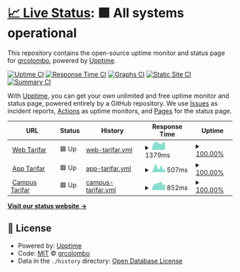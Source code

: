 # [📈 Live Status](https://grcolombo.github.io): <!--live status--> **🟩 All systems operational**

This repository contains the open-source uptime monitor and status page for [grcolombo](https://grcolombo.github.io), powered by [Upptime](https://github.com/upptime/upptime).

[![Uptime CI](https://github.com/grcolombo/status-tarifar/workflows/Uptime%20CI/badge.svg)](https://github.com/grcolombo/status-tarifar/actions?query=workflow%3A%22Uptime+CI%22)
[![Response Time CI](https://github.com/grcolombo/status-tarifar/workflows/Response%20Time%20CI/badge.svg)](https://github.com/grcolombo/status-tarifar/actions?query=workflow%3A%22Response+Time+CI%22)
[![Graphs CI](https://github.com/grcolombo/status-tarifar/workflows/Graphs%20CI/badge.svg)](https://github.com/grcolombo/status-tarifar/actions?query=workflow%3A%22Graphs+CI%22)
[![Static Site CI](https://github.com/grcolombo/status-tarifar/workflows/Static%20Site%20CI/badge.svg)](https://github.com/grcolombo/status-tarifar/actions?query=workflow%3A%22Static+Site+CI%22)
[![Summary CI](https://github.com/grcolombo/status-tarifar/workflows/Summary%20CI/badge.svg)](https://github.com/grcolombo/status-tarifar/actions?query=workflow%3A%22Summary+CI%22)

With [Upptime](https://upptime.js.org), you can get your own unlimited and free uptime monitor and status page, powered entirely by a GitHub repository. We use [Issues](https://github.com/grcolombo/status-tarifar/issues) as incident reports, [Actions](https://github.com/grcolombo/status-tarifar/actions) as uptime monitors, and [Pages](https://grcolombo.github.io) for the status page.

<!--start: status pages-->
<!-- This summary is generated by Upptime (https://github.com/upptime/upptime) -->
<!-- Do not edit this manually, your changes will be overwritten -->
<!-- prettier-ignore -->
| URL | Status | History | Response Time | Uptime |
| --- | ------ | ------- | ------------- | ------ |
| <img alt="" src="https://favicons.githubusercontent.com/web.tarifar.com" height="13"> [Web Tarifar](https://web.tarifar.com) | 🟩 Up | [web-tarifar.yml](https://github.com/grcolombo/status-tarifar/commits/HEAD/history/web-tarifar.yml) | <details><summary><img alt="Response time graph" src="./graphs/web-tarifar/response-time-week.png" height="20"> 1379ms</summary><br><a href="https://grcolombo.github.io/status-tarifar/history/web-tarifar"><img alt="Response time 1724" src="https://img.shields.io/endpoint?url=https%3A%2F%2Fraw.githubusercontent.com%2Fgrcolombo%2Fstatus-tarifar%2FHEAD%2Fapi%2Fweb-tarifar%2Fresponse-time.json"></a><br><a href="https://grcolombo.github.io/status-tarifar/history/web-tarifar"><img alt="24-hour response time 1312" src="https://img.shields.io/endpoint?url=https%3A%2F%2Fraw.githubusercontent.com%2Fgrcolombo%2Fstatus-tarifar%2FHEAD%2Fapi%2Fweb-tarifar%2Fresponse-time-day.json"></a><br><a href="https://grcolombo.github.io/status-tarifar/history/web-tarifar"><img alt="7-day response time 1379" src="https://img.shields.io/endpoint?url=https%3A%2F%2Fraw.githubusercontent.com%2Fgrcolombo%2Fstatus-tarifar%2FHEAD%2Fapi%2Fweb-tarifar%2Fresponse-time-week.json"></a><br><a href="https://grcolombo.github.io/status-tarifar/history/web-tarifar"><img alt="30-day response time 1637" src="https://img.shields.io/endpoint?url=https%3A%2F%2Fraw.githubusercontent.com%2Fgrcolombo%2Fstatus-tarifar%2FHEAD%2Fapi%2Fweb-tarifar%2Fresponse-time-month.json"></a><br><a href="https://grcolombo.github.io/status-tarifar/history/web-tarifar"><img alt="1-year response time 1724" src="https://img.shields.io/endpoint?url=https%3A%2F%2Fraw.githubusercontent.com%2Fgrcolombo%2Fstatus-tarifar%2FHEAD%2Fapi%2Fweb-tarifar%2Fresponse-time-year.json"></a></details> | <details><summary><a href="https://grcolombo.github.io/status-tarifar/history/web-tarifar">100.00%</a></summary><a href="https://grcolombo.github.io/status-tarifar/history/web-tarifar"><img alt="All-time uptime 99.93%" src="https://img.shields.io/endpoint?url=https%3A%2F%2Fraw.githubusercontent.com%2Fgrcolombo%2Fstatus-tarifar%2FHEAD%2Fapi%2Fweb-tarifar%2Fuptime.json"></a><br><a href="https://grcolombo.github.io/status-tarifar/history/web-tarifar"><img alt="24-hour uptime 100.00%" src="https://img.shields.io/endpoint?url=https%3A%2F%2Fraw.githubusercontent.com%2Fgrcolombo%2Fstatus-tarifar%2FHEAD%2Fapi%2Fweb-tarifar%2Fuptime-day.json"></a><br><a href="https://grcolombo.github.io/status-tarifar/history/web-tarifar"><img alt="7-day uptime 100.00%" src="https://img.shields.io/endpoint?url=https%3A%2F%2Fraw.githubusercontent.com%2Fgrcolombo%2Fstatus-tarifar%2FHEAD%2Fapi%2Fweb-tarifar%2Fuptime-week.json"></a><br><a href="https://grcolombo.github.io/status-tarifar/history/web-tarifar"><img alt="30-day uptime 99.95%" src="https://img.shields.io/endpoint?url=https%3A%2F%2Fraw.githubusercontent.com%2Fgrcolombo%2Fstatus-tarifar%2FHEAD%2Fapi%2Fweb-tarifar%2Fuptime-month.json"></a><br><a href="https://grcolombo.github.io/status-tarifar/history/web-tarifar"><img alt="1-year uptime 99.93%" src="https://img.shields.io/endpoint?url=https%3A%2F%2Fraw.githubusercontent.com%2Fgrcolombo%2Fstatus-tarifar%2FHEAD%2Fapi%2Fweb-tarifar%2Fuptime-year.json"></a></details>
| <img alt="" src="https://favicons.githubusercontent.com/app.tarifar.com" height="13"> [App Tarifar](https://app.tarifar.com) | 🟩 Up | [app-tarifar.yml](https://github.com/grcolombo/status-tarifar/commits/HEAD/history/app-tarifar.yml) | <details><summary><img alt="Response time graph" src="./graphs/app-tarifar/response-time-week.png" height="20"> 507ms</summary><br><a href="https://grcolombo.github.io/status-tarifar/history/app-tarifar"><img alt="Response time 431" src="https://img.shields.io/endpoint?url=https%3A%2F%2Fraw.githubusercontent.com%2Fgrcolombo%2Fstatus-tarifar%2FHEAD%2Fapi%2Fapp-tarifar%2Fresponse-time.json"></a><br><a href="https://grcolombo.github.io/status-tarifar/history/app-tarifar"><img alt="24-hour response time 421" src="https://img.shields.io/endpoint?url=https%3A%2F%2Fraw.githubusercontent.com%2Fgrcolombo%2Fstatus-tarifar%2FHEAD%2Fapi%2Fapp-tarifar%2Fresponse-time-day.json"></a><br><a href="https://grcolombo.github.io/status-tarifar/history/app-tarifar"><img alt="7-day response time 507" src="https://img.shields.io/endpoint?url=https%3A%2F%2Fraw.githubusercontent.com%2Fgrcolombo%2Fstatus-tarifar%2FHEAD%2Fapi%2Fapp-tarifar%2Fresponse-time-week.json"></a><br><a href="https://grcolombo.github.io/status-tarifar/history/app-tarifar"><img alt="30-day response time 451" src="https://img.shields.io/endpoint?url=https%3A%2F%2Fraw.githubusercontent.com%2Fgrcolombo%2Fstatus-tarifar%2FHEAD%2Fapi%2Fapp-tarifar%2Fresponse-time-month.json"></a><br><a href="https://grcolombo.github.io/status-tarifar/history/app-tarifar"><img alt="1-year response time 431" src="https://img.shields.io/endpoint?url=https%3A%2F%2Fraw.githubusercontent.com%2Fgrcolombo%2Fstatus-tarifar%2FHEAD%2Fapi%2Fapp-tarifar%2Fresponse-time-year.json"></a></details> | <details><summary><a href="https://grcolombo.github.io/status-tarifar/history/app-tarifar">100.00%</a></summary><a href="https://grcolombo.github.io/status-tarifar/history/app-tarifar"><img alt="All-time uptime 99.99%" src="https://img.shields.io/endpoint?url=https%3A%2F%2Fraw.githubusercontent.com%2Fgrcolombo%2Fstatus-tarifar%2FHEAD%2Fapi%2Fapp-tarifar%2Fuptime.json"></a><br><a href="https://grcolombo.github.io/status-tarifar/history/app-tarifar"><img alt="24-hour uptime 100.00%" src="https://img.shields.io/endpoint?url=https%3A%2F%2Fraw.githubusercontent.com%2Fgrcolombo%2Fstatus-tarifar%2FHEAD%2Fapi%2Fapp-tarifar%2Fuptime-day.json"></a><br><a href="https://grcolombo.github.io/status-tarifar/history/app-tarifar"><img alt="7-day uptime 100.00%" src="https://img.shields.io/endpoint?url=https%3A%2F%2Fraw.githubusercontent.com%2Fgrcolombo%2Fstatus-tarifar%2FHEAD%2Fapi%2Fapp-tarifar%2Fuptime-week.json"></a><br><a href="https://grcolombo.github.io/status-tarifar/history/app-tarifar"><img alt="30-day uptime 99.95%" src="https://img.shields.io/endpoint?url=https%3A%2F%2Fraw.githubusercontent.com%2Fgrcolombo%2Fstatus-tarifar%2FHEAD%2Fapi%2Fapp-tarifar%2Fuptime-month.json"></a><br><a href="https://grcolombo.github.io/status-tarifar/history/app-tarifar"><img alt="1-year uptime 99.99%" src="https://img.shields.io/endpoint?url=https%3A%2F%2Fraw.githubusercontent.com%2Fgrcolombo%2Fstatus-tarifar%2FHEAD%2Fapi%2Fapp-tarifar%2Fuptime-year.json"></a></details>
| <img alt="" src="https://favicons.githubusercontent.com/campus.tarifar.com" height="13"> [Campus Tarifar](http://campus.tarifar.com/) | 🟩 Up | [campus-tarifar.yml](https://github.com/grcolombo/status-tarifar/commits/HEAD/history/campus-tarifar.yml) | <details><summary><img alt="Response time graph" src="./graphs/campus-tarifar/response-time-week.png" height="20"> 852ms</summary><br><a href="https://grcolombo.github.io/status-tarifar/history/campus-tarifar"><img alt="Response time 847" src="https://img.shields.io/endpoint?url=https%3A%2F%2Fraw.githubusercontent.com%2Fgrcolombo%2Fstatus-tarifar%2FHEAD%2Fapi%2Fcampus-tarifar%2Fresponse-time.json"></a><br><a href="https://grcolombo.github.io/status-tarifar/history/campus-tarifar"><img alt="24-hour response time 879" src="https://img.shields.io/endpoint?url=https%3A%2F%2Fraw.githubusercontent.com%2Fgrcolombo%2Fstatus-tarifar%2FHEAD%2Fapi%2Fcampus-tarifar%2Fresponse-time-day.json"></a><br><a href="https://grcolombo.github.io/status-tarifar/history/campus-tarifar"><img alt="7-day response time 852" src="https://img.shields.io/endpoint?url=https%3A%2F%2Fraw.githubusercontent.com%2Fgrcolombo%2Fstatus-tarifar%2FHEAD%2Fapi%2Fcampus-tarifar%2Fresponse-time-week.json"></a><br><a href="https://grcolombo.github.io/status-tarifar/history/campus-tarifar"><img alt="30-day response time 821" src="https://img.shields.io/endpoint?url=https%3A%2F%2Fraw.githubusercontent.com%2Fgrcolombo%2Fstatus-tarifar%2FHEAD%2Fapi%2Fcampus-tarifar%2Fresponse-time-month.json"></a><br><a href="https://grcolombo.github.io/status-tarifar/history/campus-tarifar"><img alt="1-year response time 847" src="https://img.shields.io/endpoint?url=https%3A%2F%2Fraw.githubusercontent.com%2Fgrcolombo%2Fstatus-tarifar%2FHEAD%2Fapi%2Fcampus-tarifar%2Fresponse-time-year.json"></a></details> | <details><summary><a href="https://grcolombo.github.io/status-tarifar/history/campus-tarifar">100.00%</a></summary><a href="https://grcolombo.github.io/status-tarifar/history/campus-tarifar"><img alt="All-time uptime 99.95%" src="https://img.shields.io/endpoint?url=https%3A%2F%2Fraw.githubusercontent.com%2Fgrcolombo%2Fstatus-tarifar%2FHEAD%2Fapi%2Fcampus-tarifar%2Fuptime.json"></a><br><a href="https://grcolombo.github.io/status-tarifar/history/campus-tarifar"><img alt="24-hour uptime 100.00%" src="https://img.shields.io/endpoint?url=https%3A%2F%2Fraw.githubusercontent.com%2Fgrcolombo%2Fstatus-tarifar%2FHEAD%2Fapi%2Fcampus-tarifar%2Fuptime-day.json"></a><br><a href="https://grcolombo.github.io/status-tarifar/history/campus-tarifar"><img alt="7-day uptime 100.00%" src="https://img.shields.io/endpoint?url=https%3A%2F%2Fraw.githubusercontent.com%2Fgrcolombo%2Fstatus-tarifar%2FHEAD%2Fapi%2Fcampus-tarifar%2Fuptime-week.json"></a><br><a href="https://grcolombo.github.io/status-tarifar/history/campus-tarifar"><img alt="30-day uptime 99.91%" src="https://img.shields.io/endpoint?url=https%3A%2F%2Fraw.githubusercontent.com%2Fgrcolombo%2Fstatus-tarifar%2FHEAD%2Fapi%2Fcampus-tarifar%2Fuptime-month.json"></a><br><a href="https://grcolombo.github.io/status-tarifar/history/campus-tarifar"><img alt="1-year uptime 99.95%" src="https://img.shields.io/endpoint?url=https%3A%2F%2Fraw.githubusercontent.com%2Fgrcolombo%2Fstatus-tarifar%2FHEAD%2Fapi%2Fcampus-tarifar%2Fuptime-year.json"></a></details>

<!--end: status pages-->

[**Visit our status website →**](https://grcolombo.github.io)

## 📄 License

- Powered by: [Upptime](https://github.com/upptime/upptime)
- Code: [MIT](./LICENSE) © [grcolombo](https://grcolombo.github.io)
- Data in the `./history` directory: [Open Database License](https://opendatacommons.org/licenses/odbl/1-0/)
